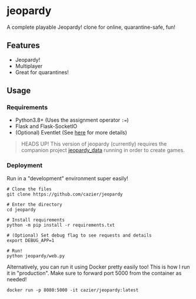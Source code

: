 # jeopardy

A complete playable Jeopardy! clone for online, quarantine-safe, fun!

## Features
- Jeopardy!
- Multiplayer
- Great for quarantines!

## Usage
### Requirements
- Python3.8+ (Uses the assignment operator `:=`)
- Flask and Flask-SocketIO
- (Optional) Eventlet (See [here](https://flask-socketio.readthedocs.io/en/latest/#requirements) for more details)

> HEADS UP!
> This version of jeopardy (currently) requires the companion project [jeopardy_data](https://www.github.com/cazier/jeopardy_data) running in order to create games.

### Deployment
Run in a "development" environment super easily!

```
# Clone the files
git clone https://github.com/cazier/jeopardy

# Enter the directory
cd jeopardy

# Install requirements
python -m pip install -r requirements.txt

# (Optional) Set debug flag to see requests and details
export DEBUG_APP=1

# Run!
python jeopardy/web.py
```

Alternatively, you can run it using Docker pretty easily too! This is how I run it in "production". Make sure to forward port 5000 from the container as needed!

```
docker run -p 8080:5000 -it cazier/jeopardy:latest
```

